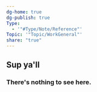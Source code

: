```yaml
---
dg-home: true
dg-publish: true
Type:
  - '"#Type/Note/Reference"'
Topic: '"Topic/WorkGeneral"'
share: "true"
---
```



## Sup ya'll
### There's nothing to see here. 
